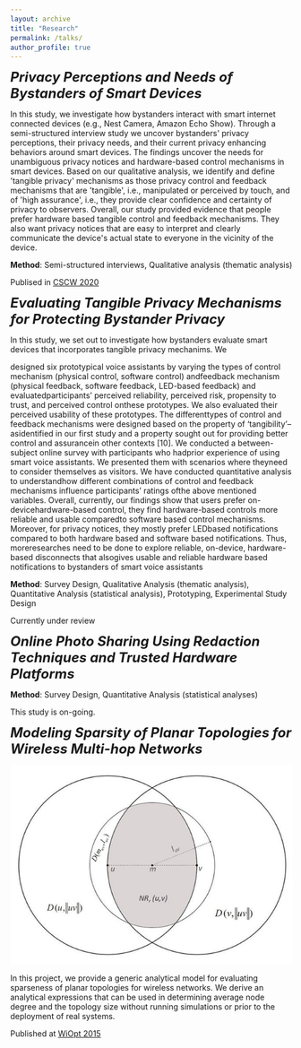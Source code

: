 ```yaml
---
layout: archive
title: "Research"
permalink: /talks/
author_profile: true
---
```


<font size="5"> <i> <b>Privacy Perceptions and Needs of Bystanders of Smart Devices </b></i> </font>

In this study, we investigate how bystanders interact with smart internet connected devices (e.g., Nest Camera, Amazon Echo Show). Through a semi-structured interview study we uncover bystanders' privacy perceptions, their privacy needs, and their current privacy enhancing behaviors around smart devices. The findings uncover the needs for unambiguous privacy notices and hardware-based control mechanisms in smart devices. Based on our qualitative analysis, we identify and define 'tangible privacy' mechanisms as those privacy control and feedback mechanisms that are 'tangible', i.e., manipulated or perceived by touch, and of 'high assurance', i.e., they provide clear confidence and certainty of privacy to observers. Overall, our study provided evidence that people prefer hardware based tangible control and feedback mechanisms. They also want privacy notices that are easy to interpret and clearly communicate the device's actual state to everyone in the vicinity of the device.

**Method**: Semi-structured interviews, Qualitative analysis (thematic analysis)

Publised in [CSCW 2020](https://people.cs.pitt.edu/~adamlee/pubs/2020/ahmad2020cscw.pdf)


<font size="5"> <i> <b>Evaluating Tangible Privacy Mechanisms for Protecting Bystander Privacy </b></i> </font>

In this study, we set out to investigate how bystanders evaluate smart devices that incorporates tangible privacy mechanims. We


designed six prototypical voice assistants by varying the types of control mechanism (physical control, software control) andfeedback mechanism (physical feedback, software feedback, LED-based feedback) and evaluatedparticipants’ perceived reliability, perceived risk, propensity to trust, and perceived control onthese prototypes. We also evaluated their perceived usability of these prototypes. The differenttypes of control and feedback mechanisms were designed based on the property of ‘tangibility’– asidentified in our first study and a property sought out for providing better control and assurancein other contexts [10]. We conducted a between-subject online survey with participants who hadprior experience of using smart voice assistants. We presented them with scenarios where theyneed to consider themselves as visitors. We have conducted quantitative analysis to understandhow different combinations of control and feedback mechanisms influence participants’ ratings ofthe above mentioned variables. Overall, currently, our findings show that users prefer on-devicehardware-based control, they find hardware-based controls more reliable and usable comparedto software based control mechanisms. Moreover, for privacy notices, they mostly prefer LEDbased notifications compared to both hardware based and software based notifications. Thus, moreresearches need to be done to explore reliable, on-device, hardware-based disconnects that alsogives usable and reliable hardware based notifications to bystanders of smart voice assistants

**Method**: Survey Design, Qualitative Analysis (thematic analysis), Quantitative Analysis (statistical analysis), Prototyping, Experimental Study Design

Currently under review


<font size="5"> <i> <b>Online Photo Sharing Using Redaction Techniques and Trusted Hardware Platforms </b></i> </font>



**Method**: Survey Design, Quantitative Analysis (statistical analyses)

This study is on-going.

<font size="5"> <i> <b>Modeling Sparsity of Planar Topologies for Wireless Multi-hop Networks </b></i> </font>


![](/images/wiopt.png)

In this project, we provide a generic analytical model for evaluating sparseness of planar topologies for wireless networks. We derive an analytical expressions that can be used in determining average node degree and the topology size without running simulations or prior to the deployment of real systems. 

Published at [WiOpt 2015](http://opendl.ifip-tc6.org/db/conf/wiopt/wiopt2015/RahmanRAS15.pdf)


